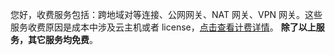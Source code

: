 您好，收费服务包括：跨地域对等连接、公网网关、NAT 网关、VPN 网关。这些服务收费原因是成本中涉及云主机或者 license，[点击查看计费详情](/doc/product/215/3079)。
**除了以上服务，其它服务均免费**。